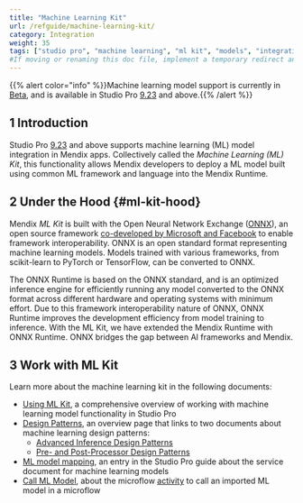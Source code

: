 ```yaml
---
title: "Machine Learning Kit"
url: /refguide/machine-learning-kit/
category: Integration
weight: 35
tags: ["studio pro", "machine learning", "ml kit", "models", "integration"]
#If moving or renaming this doc file, implement a temporary redirect and let the respective team know they should update the URL in the product. See Mapping to Products for more details.
---
```

{{% alert color="info" %}}Machine learning model support is currently in [Beta](/releasenotes/beta-features/), and is available in Studio Pro [9.23](/releasenotes/studio-pro/9.23/) and above.{{% /alert %}}

## 1 Introduction

Studio Pro [9.23](/releasenotes/studio-pro/9.23/) and above supports machine learning (ML) model integration in Mendix apps. Collectively called the *Machine Learning (ML) Kit*, this functionality allows Mendix developers to deploy a ML model built using common ML framework and language into the Mendix Runtime.

## 2 Under the Hood {#ml-kit-hood}

Mendix *ML Kit* is built with the Open Neural Network Exchange ([ONNX](https://onnx.ai/)), an open source framework [co-developed by Microsoft and Facebook](https://azure.microsoft.com/en-us/blog/microsoft-and-facebook-create-open-ecosystem-for-ai-model-interoperability/) to enable framework interoperability. ONNX is an open standard format representing machine learning models. Models trained with various frameworks, from scikit-learn to PyTorch or TensorFlow, can be converted to ONNX.

The ONNX Runtime is based on the ONNX standard, and is an optimized inference engine for efficiently running any model converted to the ONNX format across different hardware and operating systems with minimum effort. Due to this framework interoperability nature of ONNX, ONNX Runtime improves the development efficiency from model training to inference. With the ML Kit, we have extended the Mendix Runtime with ONNX Runtime. ONNX bridges the gap between AI frameworks and Mendix.

## 3 Work with ML Kit

Learn more about the machine learning kit in the following documents:

* [Using ML Kit](/refguide/machine-learning-kit/using-ml-kit/), a comprehensive overview of working with machine learning model functionality in Studio Pro
* [Design Patterns](/refguide/machine-learning-kit/design-patterns/), an overview page that links to two documents about machine learning design patterns:
    * [Advanced Inference Design Patterns](/refguide/machine-learning-kit/design-patterns/advanced-inference/)
    * [Pre- and Post-Processor Design Patterns](/refguide/machine-learning-kit/design-patterns/pre-post-processor-patterns/)
* [ML model mapping](/refguide/ml-model-mapping/), an entry in the Studio Pro guide about the service document for machine learning models
* [Call ML Model](/refguide/call-ml-model/), about the microflow [activity](/refguide/activities/) to call an imported ML model in a microflow
